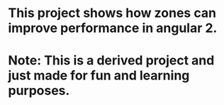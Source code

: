 # This project shows how zones can improve performance in angular 2. 
# Note: This is a derived project and just made for fun and learning purposes.
